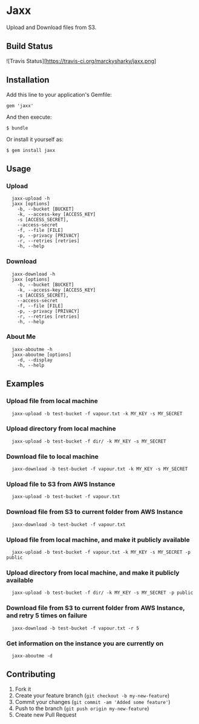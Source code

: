 # Jaxx

Upload and Download files from S3.

## Build Status

![Travis Status][https://travis-ci.org/marckysharky/jaxx.png]

## Installation

Add this line to your application's Gemfile:

    gem 'jaxx'

And then execute:

    $ bundle

Or install it yourself as:

    $ gem install jaxx

## Usage

### Upload
```
  jaxx-upload -h
  jaxx [options]
    -b, --bucket [BUCKET]
    -k, --access-key [ACCESS_KEY]
    -s [ACCESS_SECRET],
    --access-secret
    -f, --file [FILE]
    -p, --privacy [PRIVACY]
    -r, --retries [retries]
    -h, --help
```

### Download
```
  jaxx-download -h
  jaxx [options]
    -b, --bucket [BUCKET]
    -k, --access-key [ACCESS_KEY]
    -s [ACCESS_SECRET],
    --access-secret
    -f, --file [FILE]
    -p, --privacy [PRIVACY]
    -r, --retries [retries]
    -h, --help
```

### About Me
```
  jaxx-aboutme -h
  jaxx-aboutme [options]
    -d, --display
    -h, --help
```

## Examples

### Upload file from local machine
```
  jaxx-upload -b test-bucket -f vapour.txt -k MY_KEY -s MY_SECRET
```

### Upload directory from local machine
```
  jaxx-upload -b test-bucket -f dir/ -k MY_KEY -s MY_SECRET
```

### Download file to local machine
```
  jaxx-download -b test-bucket -f vapour.txt -k MY_KEY -s MY_SECRET
```

### Upload file to S3 from AWS Instance
```
  jaxx-upload -b test-bucket -f vapour.txt
```

### Download file from S3 to current folder from AWS Instance
```
  jaxx-download -b test-bucket -f vapour.txt
```

### Upload file from local machine, and make it publicly available
```
  jaxx-upload -b test-bucket -f vapour.txt -k MY_KEY -s MY_SECRET -p public
```

### Upload directory from local machine, and make it publicly available
```
  jaxx-upload -b test-bucket -f dir/ -k MY_KEY -s MY_SECRET -p public
```

### Download file from S3 to current folder from AWS Instance, and retry 5 times on failure
```
  jaxx-download -b test-bucket -f vapour.txt -r 5
```

### Get information on the instance you are currently on
```
  jaxx-aboutme -d
```

## Contributing

1. Fork it
2. Create your feature branch (`git checkout -b my-new-feature`)
3. Commit your changes (`git commit -am 'Added some feature'`)
4. Push to the branch (`git push origin my-new-feature`)
5. Create new Pull Request
